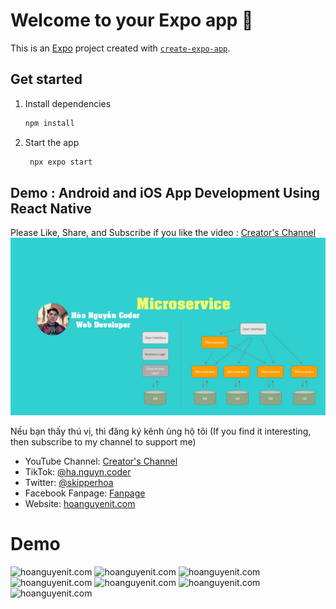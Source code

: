 # Welcome to your Expo app 👋

This is an [Expo](https://expo.dev) project created with [`create-expo-app`](https://www.npmjs.com/package/create-expo-app).

## Get started

1. Install dependencies

   ```bash
   npm install
   ```

2. Start the app

   ```bash
    npx expo start
   ```

## Demo : Android and iOS App Development Using React Native
Please Like, Share, and Subscribe if you like the video : [Creator's Channel](https://www.youtube.com/channel/UCBOZRctXJSg9YNLyddedASg?sub_confirmation=1)
[![Multiple microservices in one docker compose](https://raw.githubusercontent.com/skipperhoa/microservice/main/background_demo_microservice.jpg)](https://www.youtube.com/watch?v=0WaQR1Ci5aY)

Nếu bạn thấy thú vị, thì đăng ký kênh ủng hộ tôi (If you find it interesting, then subscribe to my channel to support me)
- YouTube Channel: [Creator's Channel](https://www.youtube.com/channel/UCBOZRctXJSg9YNLyddedASg?sub_confirmation=1)
- TikTok: [@ha.nguyn.coder](https://www.tiktok.com/@ha.nguyn.coder)
- Twitter: [@skipperhoa](https://x.com/skipperhoa)
- Facebook Fanpage: [Fanpage](https://www.facebook.com/profile.php?id=100049475056780)
- Website: [hoanguyenit.com](https://hoanguyenit.com)

# Demo
![hoanguyenit.com](https://github.com/skipperhoa/Android-and-iOS-App-Development-Using-React-Native/blob/project1-mobile/Demo/image2.png)
![hoanguyenit.com](https://github.com/skipperhoa/Android-and-iOS-App-Development-Using-React-Native/blob/project1-mobile/Demo/image2.png)
![hoanguyenit.com](https://github.com/skipperhoa/Android-and-iOS-App-Development-Using-React-Native/blob/project1-mobile/Demo/image3.png)
![hoanguyenit.com](https://github.com/skipperhoa/Android-and-iOS-App-Development-Using-React-Native/blob/project1-mobile/Demo/image4.png)
![hoanguyenit.com](https://github.com/skipperhoa/Android-and-iOS-App-Development-Using-React-Native/blob/project1-mobile/Demo/image5.png)
![hoanguyenit.com](https://github.com/skipperhoa/Android-and-iOS-App-Development-Using-React-Native/blob/project1-mobile/Demo/image6.png)
![hoanguyenit.com](https://github.com/skipperhoa/Android-and-iOS-App-Development-Using-React-Native/blob/project1-mobile/Demo/image7.png)